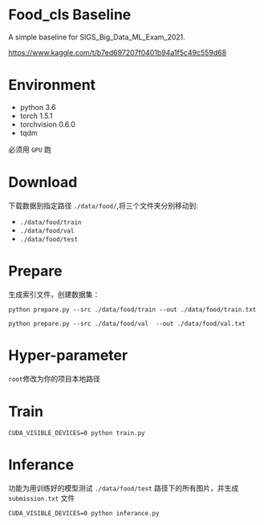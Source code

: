 # Food_cls Baseline

A simple baseline for SIGS_Big_Data_ML_Exam_2021.

https://www.kaggle.com/t/b7ed697207f0401b94a1f5c49c559d68

# Environment
- python 3.6
- torch 1.5.1
- torchvision 0.6.0
- tqdm

必须用 `GPU` 跑

# Download

下载数据到指定路径 `./data/food/`,将三个文件夹分别移动到:

- `./data/food/train`
- `./data/food/val`
- `./data/food/test`

# Prepare

生成索引文件，创建数据集：

`python prepare.py --src ./data/food/train --out ./data/food/train.txt`

`python prepare.py --src ./data/food/val  --out ./data/food/val.txt`

# Hyper-parameter

`root`修改为你的项目本地路径

# Train

`CUDA_VISIBLE_DEVICES=0 python train.py`

# Inferance

功能为用训练好的模型测试 `./data/food/test` 路径下的所有图片，并生成 `submission.txt` 文件

`CUDA_VISIBLE_DEVICES=0 python inferance.py`
